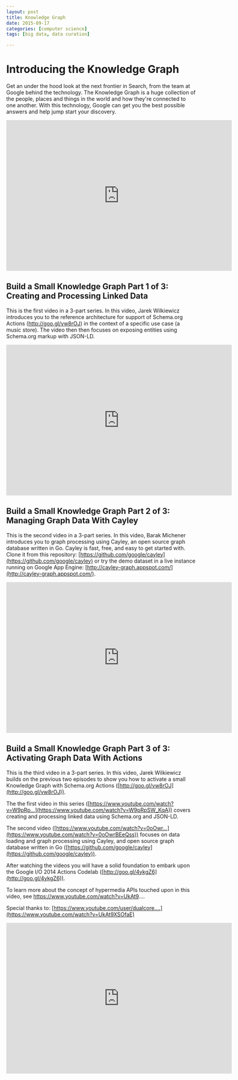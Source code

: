 ```yaml
---
layout: post
title: Knowledge Graph
date: 2015-09-17
categories: [computer science]
tags: [big data, data curation]

---
```



# Introducing the Knowledge Graph

Get an under the hood look at the next frontier in Search, from the team at Google behind the technology. The Knowledge Graph is a huge collection of the people, places and things in the world and how they're connected to one another. With this technology, Google can get you the best possible answers and help jump start your discovery.

<iframe width="600" height="400" src="https://www.youtube.com/embed/mmQl6VGvX-c?list=PLOU2XLYxmsII2vIhzAyW6eouf62ur2Z2q" frameborder="0" allowfullscreen></iframe>



## Build a Small Knowledge Graph Part 1 of 3: Creating and Processing Linked Data

This is the first video in a 3-part series. In this video, Jarek Wilkiewicz introduces you to the reference architecture for support of Schema.org Actions (http://goo.gl/vw8rOJ) in the context of a specific use case (a music store). The video then then focuses on exposing entities using Schema.org markup with JSON-LD. 

<iframe width="600" height="400" src="https://www.youtube.com/embed/W9pRpSW_KqA?list=PLOU2XLYxmsII2vIhzAyW6eouf62ur2Z2q" frameborder="0" allowfullscreen></iframe>

## Build a Small Knowledge Graph Part 2 of 3: Managing Graph Data With Cayley

This is the second video in a 3-part series. In this video, Barak Michener introduces you to graph processing using Cayley, an open source graph database written in Go. Cayley is fast, free, and easy to get started with. Clone it from this repository: [https://github.com/google/cayley](https://github.com/google/cayley) or try the demo dataset in a live instance running on Google App Engine: [http://cayley-graph.appspot.com/](http://cayley-graph.appspot.com/). 

<iframe width="600" height="400" src="https://www.youtube.com/embed/0oOwrBEeQss?list=PLOU2XLYxmsII2vIhzAyW6eouf62ur2Z2q" frameborder="0" allowfullscreen></iframe>

## Build a Small Knowledge Graph Part 3 of 3: Activating Graph Data With Actions

This is the third video in a 3-part series. In this video, Jarek Wilkiewicz builds on the previous two episodes to show you how to activate a small Knowledge Graph with Schema.org Actions ([http://goo.gl/vw8rOJ](http://goo.gl/vw8rOJ)). 

The the first video in this series ([https://www.youtube.com/watch?v=W9pRp...](https://www.youtube.com/watch?v=W9pRpSW_KqA)) covers creating and processing linked data using Schema.org and JSON-LD. 

The second video ([https://www.youtube.com/watch?v=0oOwr...](https://www.youtube.com/watch?v=0oOwrBEeQss)) focuses on data loading and graph processing using Cayley, and open source graph database written in Go ([https://github.com/google/cayley](https://github.com/google/cayley)). 

After watching the videos you will have a solid foundation to embark upon the Google I/O 2014 Actions Codelab ([http://goo.gl/4ykgZ6](http://goo.gl/4ykgZ6)).

To learn more about the concept of hypermedia APIs touched upon in this video, see https://www.youtube.com/watch?v=UkAt9....

Special thanks to: [https://www.youtube.com/user/dualcore....](https://www.youtube.com/watch?v=UkAt9XSOfaE)

<iframe width="600" height="400" src="https://www.youtube.com/embed/KB94dIamAQc?list=PLOU2XLYxmsII2vIhzAyW6eouf62ur2Z2q" frameborder="0" allowfullscreen></iframe>